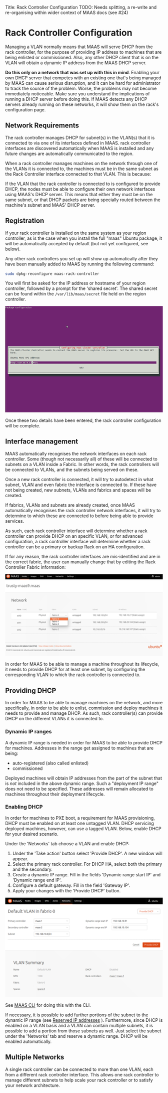 Title: Rack Controller Configuration
TODO:  Needs splitting, a re-write and re-organising within wider context of MAAS docs (see #24)


# Rack Controller Configuration

Managing a VLAN normally means that MAAS will serve DHCP from the rack
controller, for the purpose of providing IP address to machines that are being
enlisted or commissioned. Also, any other DHCP client that is on the VLAN will
obtain a dynamic IP address from the MAAS DHCP server.

**Do this only on a network that was set up with this in mind**. Enabling your
own DHCP server that competes with an existing one that's being managed by
MAAS can cause serious disruption, and it can be hard for administrator to
track the source of the problem. Worse, the problems may not become
immediately noticeable. Make sure you understand the implications of running a
DHCP server before doing this. If MAAS detects any DHCP servers already
running on these networks, it will show them on the rack's configuration page.


## Network Requirements

The rack controller manages DHCP for subnet(s) in the VLAN(s) that it is
connected to via one of its interfaces defined in MAAS. rack controller
interfaces are discovered automatically when MAAS is installed and any
future changes are automatically communicated to the region.

When a rack controller manages machines on the network through one of the
VLANs it is connected to, the machines must be in the same subnet as the Rack
Controller interface connected to that VLAN. This is because:

If the VLAN that the rack controller is connected to is configured to
provide DHCP, the nodes must be able to configure their own network
interfaces using MAAS's DHCP server. This means that either they must be
on the same subnet, or that DHCP packets are being specially routed
between the machine's subnet and MAAS' DHCP server.


## Registration

If your rack controller is installed on the same system as your region
controller, as is the case when you install the full "maas" Ubuntu package, it
will be automatically accepted by default (but not yet configured, see below).

Any other rack controllers you set up will show up automatically after they
have been manually added to MAAS by running the following command:

```bash
sudo dpkg-reconfigure maas-rack-controller
```

You will first be asked for the IP address or hostname of your region
controller, followed by a prompt for the 'shared secret'. The shared secret can
be found within the `/var/lib/maas/secret` file held on the region controller.

![reconfigure rack](./media/install_cluster-config.png)

Once these two details have been entered, the rack controller configuration
will be complete.


## Interface management

MAAS automatically recognises the network interfaces on each rack controller.
Some (though not necessarily all) of these will be connected to subnets on a
VLAN inside a Fabric. In other words, the rack controllers will be connected
to VLANs, and the subnets being served on these.

Once a new rack controller is connected, it will try to autodetect in what
subnet, VLAN and even fabric the interface is connected to. If these have not
being created, new subnets, VLANs and fabrics and spaces will be created.

If fabrics, VLANs and subnets are already created, once MAAS automatically
recognises the rack controller network interfaces, it will try to determine to
which these are connected to before being able to provide services.

As such, each rack controller interface will determine whether a rack
controller can provide DHCP on an specific VLAN, or for advanced configuration,
a rack controller interface will determine whether a rack controller can be a
primary or backup Rack on an HA configuration.

If for any reason, the rack controller interfaces are mis-identified and are
in the correct fabric, the user can manually change that by editing the Rack
Controller Fabric information:

![image](./media/rack-interface-edit.png)

In order for MAAS to be able to manage a machine throughout its lifecycle, it
needs to provide DHCP for at least one subnet, by configuring the corresponding
VLAN to which the rack controller is connected to.


## Providing DHCP

In order for MAAS to be able to manage machines on the network, and more
specifically, in order to be able to enlist, commission and deploy machines it
needs to provide and manage DHCP. As such, rack controller(s) can provide DHCP
on the different VLANs it is connected to.

### Dynamic IP ranges

A dynamic IP range is needed in order for MAAS to be able to provide
DHCP for machines. Addresses in the range get assigned to machines that are
being:

- auto-registered (also called enlisted)
- commissioned

Deployed machines will obtain IP addresses from the part of the subnet that is
*not* included in the above dynamic range. Such a "deployment IP range" does
not need to be specified. These addresses will remain allocated to machines
throughout their deployment lifecycle.

### Enabling DHCP

In order for machines to PXE boot, a requirement for MAAS provisioning, DHCP
must be enabled on at least one untagged VLAN. DHCP servicing deployed machines,
however, can use a tagged VLAN. Below, enable DHCP for your desired scenario.

Under the 'Networks' tab choose a VLAN and enable DHCP:

1. Under the 'Take action' button select 'Provide DHCP'. A new window will
appear.
1. Select the primary rack controller. For DHCP HA, select both the primary
and the secondary.
1. Create a dynamic IP range. Fill in the fields 'Dynamic range start IP' and
'Dynamic range end IP'.
1. Configure a default gateway. Fill in the field 'Gateway IP'.
1. Apply your changes with the 'Provide DHCP' button.

![image](./media/vlan_provide_dhcp.png)

See [MAAS CLI](./manage-cli-common.html#enable-dhcp) for doing this with the CLI.

If necessary, it is possible to add further portions of the subnet to the
dynamic IP range (see
[Reserved IP addresses](./installconfig-network-static.html#reserved-ip-addresses)
). Furthermore, since DHCP is enabled on a VLAN basis and a VLAN can contain
multiple subnets, it is possible to add a portion from those subnets as well.
Just select the subnet under the 'Networks' tab and reserve a dynamic range.
DHCP will be enabled automatically.


## Multiple Networks

A single rack controller can be connected to more than one VLAN, each from a
different rack controller interface. This allows one rack controller to manage
different subnets to help scale your rack controller or to satisfy your
network architecture.
